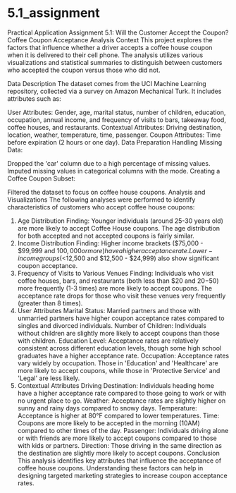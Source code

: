 # 5.1_assignment
Practical Application Assignment 5.1: Will the Customer Accept the Coupon?
Coffee Coupon Acceptance Analysis
Context
This project explores the factors that influence whether a driver accepts a coffee house coupon when it is delivered to their cell phone. The analysis utilizes various visualizations and statistical summaries to distinguish between customers who accepted the coupon versus those who did not.

Data Description
The dataset comes from the UCI Machine Learning repository, collected via a survey on Amazon Mechanical Turk. It includes attributes such as:

User Attributes: Gender, age, marital status, number of children, education, occupation, annual income, and frequency of visits to bars, takeaway food, coffee houses, and restaurants.
Contextual Attributes: Driving destination, location, weather, temperature, time, passenger.
Coupon Attributes: Time before expiration (2 hours or one day).
Data Preparation
Handling Missing Data:

Dropped the 'car' column due to a high percentage of missing values.
Imputed missing values in categorical columns with the mode.
Creating a Coffee Coupon Subset:

Filtered the dataset to focus on coffee house coupons.
Analysis and Visualizations
The following analyses were performed to identify characteristics of customers who accept coffee house coupons:

1. Age Distribution
Finding: Younger individuals (around 25-30 years old) are more likely to accept Coffee House coupons. The age distribution for both accepted and not accepted coupons is fairly similar.
2. Income Distribution
Finding: Higher income brackets ($75,000 - $99,999 and $100,000 or more) have a higher acceptance rate. Lower-income groups (<$12,500 and $12,500 - $24,999) also show significant coupon acceptance.
3. Frequency of Visits to Various Venues
Finding: Individuals who visit coffee houses, bars, and restaurants (both less than $20 and $20-$50) more frequently (1-3 times) are more likely to accept coupons. The acceptance rate drops for those who visit these venues very frequently (greater than 8 times).
4. User Attributes
Marital Status: Married partners and those with unmarried partners have higher coupon acceptance rates compared to singles and divorced individuals.
Number of Children: Individuals without children are slightly more likely to accept coupons than those with children.
Education Level: Acceptance rates are relatively consistent across different education levels, though some high school graduates have a higher acceptance rate.
Occupation: Acceptance rates vary widely by occupation. Those in 'Education' and 'Healthcare' are more likely to accept coupons, while those in 'Protective Service' and 'Legal' are less likely.
5. Contextual Attributes
Driving Destination: Individuals heading home have a higher acceptance rate compared to those going to work or with no urgent place to go.
Weather: Acceptance rates are slightly higher on sunny and rainy days compared to snowy days.
Temperature: Acceptance is higher at 80°F compared to lower temperatures.
Time: Coupons are more likely to be accepted in the morning (10AM) compared to other times of the day.
Passenger: Individuals driving alone or with friends are more likely to accept coupons compared to those with kids or partners.
Direction: Those driving in the same direction as the destination are slightly more likely to accept coupons.
Conclusion
This analysis identifies key attributes that influence the acceptance of coffee house coupons. Understanding these factors can help in designing targeted marketing strategies to increase coupon acceptance rates.

